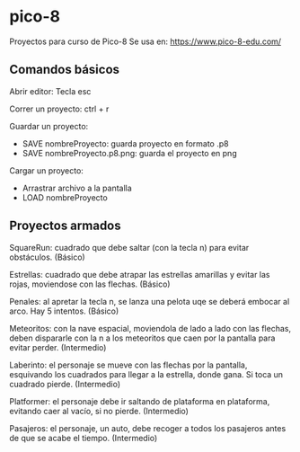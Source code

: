 # pico-8
Proyectos para curso de Pico-8
Se usa en: https://www.pico-8-edu.com/

## Comandos básicos 
Abrir editor: Tecla esc

Correr un proyecto: ctrl + r

Guardar un proyecto: 
- SAVE nombreProyecto: guarda proyecto en formato .p8
- SAVE nombreProyecto.p8.png: guarda el proyecto en png

Cargar un proyecto:
- Arrastrar archivo a la pantalla
- LOAD nombreProyecto

## Proyectos armados
SquareRun: cuadrado que debe saltar (con la tecla n) para evitar obstáculos. (Básico)

Estrellas: cuadrado que debe atrapar las estrellas amarillas y evitar las rojas, moviendose con las flechas. (Básico)

Penales: al apretar la tecla n, se lanza una pelota uqe se deberá embocar al arco. Hay 5 intentos. (Básico)

Meteoritos: con la nave espacial, moviendola de lado a lado con las flechas, deben dispararle con la n a los meteoritos que caen por la pantalla para evitar perder. (Intermedio)

Laberinto: el personaje se mueve con las flechas por la pantalla, esquivando los cuadrados para llegar a la estrella, donde gana. Si toca un cuadrado pierde. (Intermedio)

Platformer: el personaje debe ir saltando de plataforma en plataforma, evitando caer al vacío, si no pierde. (Intermedio)

Pasajeros: el personaje, un auto, debe recoger a todos los pasajeros antes de que se acabe el tiempo. (Intermedio)
